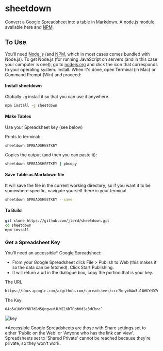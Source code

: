 # sheetdown

Convert a Google Spreadsheet into a table in Markdown. A [node.js](http://www.nodejs.org) module, available here and [NPM](http://www.npmjs.org/sheetdown).

## To Use

You'll need [Node.js](http://www.nodejs.org) (and [NPM](http://www.npmjs.org/sheetdown), which in most cases comes bundled with Node.js). To get Node.js (for running JavaScript on servers (and in this case your computer is one)), go to [nodejs.org](http://www.nodejs.org) and click the icon that corresponds to your operating system. Install. When it's done, open Terminal (in Mac) or Command Prompt (Win) and proceed:

#### Install sheetdown

Globally `-g` install it so that you can use it anywhere.

```bash
npm install -g sheetdown
```

#### Make Tables

Use your Spreadsheet key (see below)

Prints to terminal:

```bash
sheetdown SPREADSHEETKEY
```

Copies the output (and then you can paste it):

```bash
sheetdown SPREADSHEETKEY | pbcopy
```

#### Save Table as Markdown file

It will save the file in the current working directory, so if you want it to be somewhere specific, navigate yourself there in your terminal.

```bash
sheetdown SPREADSHEETKEY --save
```

#### To Build

```bash
git clone https://github.com/jlord/sheetdown.git
cd sheetdown
npm install
```

### Get a Spreadsheet Key

You'll need an accessible* Google Spreadsheet:

- From your Google Spreadsheet click File > Publish to Web (this makes it so the data can be fetched). Click Start Publishing.
- It will return a url in the dialogue box, copy the portion that is your key.

The URL

```bash
https://docs.google.com/a/github.com/spreadsheet/ccc?key=0Ao5u1U6KYND7dGN5QngweVJUWE16bTRob0d2a3dCbnc#gid=0
```

The Key

```bash
0Ao5u1U6KYND7dGN5QngweVJUWE16bTRob0d2a3dCbnc`
```

![key](https://raw.github.com/jllord/sheetsee-cache/master/img/key.png)

*Accessible Google Spreadsheets are those with Share settings set to either 'Public on the Web' or 'Anyone who has the link can view'. Spreadsheets set to 'Shared Private' cannot be reached because they're private, so they won't work.
